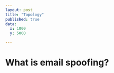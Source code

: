 ```yaml
---
layout: post
title: "Topology"
published: true
data:
  x: 1000
  y: 5000

---
```


# What is email spoofing?
